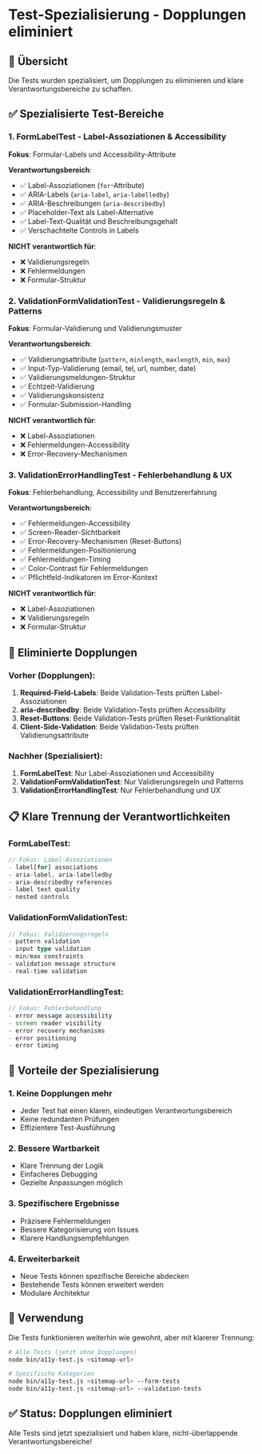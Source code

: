 # Test-Spezialisierung - Dopplungen eliminiert

## 🎯 Übersicht

Die Tests wurden spezialisiert, um Dopplungen zu eliminieren und klare Verantwortungsbereiche zu schaffen.

## ✅ Spezialisierte Test-Bereiche

### 1. **FormLabelTest** - Label-Assoziationen & Accessibility
**Fokus**: Formular-Labels und Accessibility-Attribute

**Verantwortungsbereich**:
- ✅ Label-Assoziationen (`for`-Attribute)
- ✅ ARIA-Labels (`aria-label`, `aria-labelledby`)
- ✅ ARIA-Beschreibungen (`aria-describedby`)
- ✅ Placeholder-Text als Label-Alternative
- ✅ Label-Text-Qualität und Beschreibungsgehalt
- ✅ Verschachtelte Controls in Labels

**NICHT verantwortlich für**:
- ❌ Validierungsregeln
- ❌ Fehlermeldungen
- ❌ Formular-Struktur

### 2. **ValidationFormValidationTest** - Validierungsregeln & Patterns
**Fokus**: Formular-Validierung und Validierungsmuster

**Verantwortungsbereich**:
- ✅ Validierungsattribute (`pattern`, `minlength`, `maxlength`, `min`, `max`)
- ✅ Input-Typ-Validierung (email, tel, url, number, date)
- ✅ Validierungsmeldungen-Struktur
- ✅ Echtzeit-Validierung
- ✅ Validierungskonsistenz
- ✅ Formular-Submission-Handling

**NICHT verantwortlich für**:
- ❌ Label-Assoziationen
- ❌ Fehlermeldungen-Accessibility
- ❌ Error-Recovery-Mechanismen

### 3. **ValidationErrorHandlingTest** - Fehlerbehandlung & UX
**Fokus**: Fehlerbehandlung, Accessibility und Benutzererfahrung

**Verantwortungsbereich**:
- ✅ Fehlermeldungen-Accessibility
- ✅ Screen-Reader-Sichtbarkeit
- ✅ Error-Recovery-Mechanismen (Reset-Buttons)
- ✅ Fehlermeldungen-Positionierung
- ✅ Fehlermeldungen-Timing
- ✅ Color-Contrast für Fehlermeldungen
- ✅ Pflichtfeld-Indikatoren im Error-Kontext

**NICHT verantwortlich für**:
- ❌ Label-Assoziationen
- ❌ Validierungsregeln
- ❌ Formular-Struktur

## 🔄 Eliminierte Dopplungen

### **Vorher (Dopplungen)**:
1. **Required-Field-Labels**: Beide Validation-Tests prüften Label-Assoziationen
2. **aria-describedby**: Beide Validation-Tests prüften Accessibility
3. **Reset-Buttons**: Beide Validation-Tests prüften Reset-Funktionalität
4. **Client-Side-Validation**: Beide Validation-Tests prüften Validierungsattribute

### **Nachher (Spezialisiert)**:
1. **FormLabelTest**: Nur Label-Assoziationen und Accessibility
2. **ValidationFormValidationTest**: Nur Validierungsregeln und Patterns
3. **ValidationErrorHandlingTest**: Nur Fehlerbehandlung und UX

## 📋 Klare Trennung der Verantwortlichkeiten

### **FormLabelTest**:
```typescript
// Fokus: Label-Assoziationen
- label[for] associations
- aria-label, aria-labelledby
- aria-describedby references
- label text quality
- nested controls
```

### **ValidationFormValidationTest**:
```typescript
// Fokus: Validierungsregeln
- pattern validation
- input type validation
- min/max constraints
- validation message structure
- real-time validation
```

### **ValidationErrorHandlingTest**:
```typescript
// Fokus: Fehlerbehandlung
- error message accessibility
- screen reader visibility
- error recovery mechanisms
- error positioning
- error timing
```

## 🎯 Vorteile der Spezialisierung

### **1. Keine Dopplungen mehr**
- Jeder Test hat einen klaren, eindeutigen Verantwortungsbereich
- Keine redundanten Prüfungen
- Effizientere Test-Ausführung

### **2. Bessere Wartbarkeit**
- Klare Trennung der Logik
- Einfacheres Debugging
- Gezielte Anpassungen möglich

### **3. Spezifischere Ergebnisse**
- Präzisere Fehlermeldungen
- Bessere Kategorisierung von Issues
- Klarere Handlungsempfehlungen

### **4. Erweiterbarkeit**
- Neue Tests können spezifische Bereiche abdecken
- Bestehende Tests können erweitert werden
- Modulare Architektur

## 🚀 Verwendung

Die Tests funktionieren weiterhin wie gewohnt, aber mit klarerer Trennung:

```bash
# Alle Tests (jetzt ohne Dopplungen)
node bin/a11y-test.js <sitemap-url>

# Spezifische Kategorien
node bin/a11y-test.js <sitemap-url> --form-tests
node bin/a11y-test.js <sitemap-url> --validation-tests
```

## ✅ Status: Dopplungen eliminiert

Alle Tests sind jetzt spezialisiert und haben klare, nicht-überlappende Verantwortungsbereiche! 